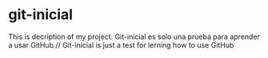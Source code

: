 # git-inicial
This is decription of my project.
Git-inicial es solo una prueba para aprender a usar GitHub // Git-inicial is just a test for lerning how to use GitHub

